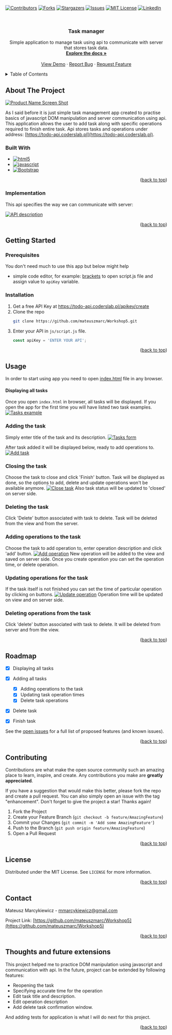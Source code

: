 [![Contributors][contributors-shield]][contributors-url]
[![Forks][forks-shield]][forks-url]
[![Stargazers][stars-shield]][stars-url]
[![Issues][issues-shield]][issues-url]
[![MIT License][license-shield]][license-url]
[![LinkedIn][linkedin-shield]][linkedin-url]
<a name="readme-top"></a>

<br />
<div align="center">
<h3 align="center">Task manager</h3>

  <p align="center">
    Simple application to manage task using api to communicate with server that stores task data.
    <br />
    <a href="https://github.com/mateuszmarc/Workshop5"><strong>Explore the docs »</strong></a>
    <br />
    <br />
    <a href="https://github.com/mateuszmarc/Workshop5">View Demo</a>
    ·
    <a href="https://github.com/mateuszmarc/Workshop5/issues/new?labels=bug&template=bug-report---.md">Report Bug</a>
    ·
    <a href="https://github.com/mateuszmarc/Workshop5/issues/new?labels=enhancement&template=feature-request---.md">Request Feature</a>
  </p>
</div>



<!-- TABLE OF CONTENTS -->
<details>
  <summary>Table of Contents</summary>
  <ol>
    <li>
      <a href="#about-the-project">About The Project</a>
      <ul>
        <li><a href="#built-with">Built With</a></li>
        <li><a href="#implementation">Implementation</a></li>
      </ul>
    </li>
    <li>
      <a href="#getting-started">Getting Started</a>
      <ul>
        <li><a href="#prerequisites">Prerequisites</a></li>
        <li><a href="#installation">Installation</a></li>
      </ul>
    </li>
    <li>
<a href="#usage">Usage</a>
      <ul>
        <li><a href="#displaying-all-tasks">Displaying all tasks</a></li>
        <li><a href="#adding-the-task">Adding the task</a></li>
        <li><a href="#closing-the-task">Closing the task</a></li>
        <li><a href="#deleting-the-task">Deleting the task</a></li>
        <li><a href="#adding-operations-to-the-task">Adding operations to the task</a></li>
        <li><a href="#updating-operations-for-the-task">Updating operations for the task</a></li>
        <li><a href="#deleting-operations-from-the-task">Deleting operations from the task</a></li>
      </ul>
</li>
    <li><a href="#roadmap">Roadmap</a></li>
    <li><a href="#contributing">Contributing</a></li>
    <li><a href="#license">License</a></li>
    <li><a href="#contact">Contact</a></li>
    <li><a href="#thoughts-and-future-extensions">Thoughts and future extensions</a></li>
  </ol>
</details>



<!-- ABOUT THE PROJECT -->
## About The Project

[![Product Name Screen Shot][example]](images/example.png)

As I said before it is just simple task management app created to practise basics of javascript DOM manipulation and server communication using api.
This application allows the user to add task along with specific operations required to finish entire task. 
Api stores tasks and operations under address: [https://todo-api.coderslab.pl](https://todo-api.coderslab.pl).

### Built With

* [![html5][html.com]][html5-url]
* [![javascript][javascript.com]][javascript-url]
* [![Bootstrap][Bootstrap.com]][Bootstrap-url]


<p align="right">(<a href="#readme-top">back to top</a>)</p>

### Implementation
This api specifies the way we can communicate with server:

[![API description][api-description]](images/api-description.png)


<p align="right">(<a href="#readme-top">back to top</a>)</p>

<!-- GETTING STARTED -->
## Getting Started

### Prerequisites

You don't need much to use this app but below might help
* simple code editor, for example: [brackets](https://brackets.io/) to open script.js file and assign value to ```apiKey``` variable.

### Installation

1. Get a free API Key at [https://todo-api.coderslab.pl/apikey/create ](https://todo-api.coderslab.pl/apikey/create )
2. Clone the repo
   ```sh
   git clone https://github.com/mateuszmarc/Workshop5.git
   ```
3. Enter your API in `js/script.js` file.
   ```js
   const apiKey = 'ENTER YOUR API';
   ```
   
<p align="right">(<a href="#readme-top">back to top</a>)</p>



<!-- USAGE EXAMPLES -->
## Usage
In order to start using app you need to open [index.html](html/index.html) file in any browser. 
#### Displaying all tasks
Once you open ```index.html``` in browser, all tasks will be displayed. If you open the app for the first time 
you will have listed two task examples.  
[![Tasks example][task-example]](images/example.png)


### Adding the task
Simply enter title of the task and its description.
[![Tasks form][task-form]](images/task-form.png)


After task added it will be displayed below, ready to add operations to.
[![Add task][add-task]](images/add-task.png)


### Closing the task
Choose the task to close and click 'Finish' button. Task will be displayed as done, so the options to add, delete and update operations won't be available anymore.
[![Close task][close-task]](images/close-task.png)
Also task status will be updated to 'closed' on server side. 

### Deleting the task
Click 'Delete' button associated with task to delete. 
Task will be deleted from the view and from the server.

### Adding operations to the task
Choose the task to add operation to, enter operation description and click 'add' button.
[![Add operation][add-operation]](images/add-operation.png)
New operation will be added to the view and saved on server side. 
Once you create operation you can set the operation time, or delete operation.

### Updating operations for the task
If the task itself is not finished you can set the time of particular operation by clicking on buttons.
[![Update operation][update-operation]](images/update-operation.png)
Operation time will be updated on view and on server side.

### Deleting operations from the task
Click 'delete' button associated with task to delete. 
It will be deleted from server and from the view.

<p align="right">(<a href="#readme-top">back to top</a>)</p>



<!-- ROADMAP -->
## Roadmap

- [x] Displaying all tasks
- [x] Adding all tasks
  - [x] Adding operations to the task
  - [x] Updating task operation times 
  - [x] Delete task operations
- [x] Delete task 
- [x] Finish task


See the [open issues](https://github.com/mateuszmarc/Workshop5/issues) for a full list of proposed features (and known issues).

<p align="right">(<a href="#readme-top">back to top</a>)</p>



<!-- CONTRIBUTING -->
## Contributing

Contributions are what make the open source community such an amazing place to learn, inspire, and create. Any contributions you make are **greatly appreciated**.

If you have a suggestion that would make this better, please fork the repo and create a pull request. You can also simply open an issue with the tag "enhancement".
Don't forget to give the project a star! Thanks again!

1. Fork the Project
2. Create your Feature Branch (`git checkout -b feature/AmazingFeature`)
3. Commit your Changes (`git commit -m 'Add some AmazingFeature'`)
4. Push to the Branch (`git push origin feature/AmazingFeature`)
5. Open a Pull Request

<p align="right">(<a href="#readme-top">back to top</a>)</p>



<!-- LICENSE -->
## License

Distributed under the MIT License. See `LICENSE` for more information.

<p align="right">(<a href="#readme-top">back to top</a>)</p>



<!-- CONTACT -->
## Contact

Mateusz Marcykiewicz - mmarcykiewicz@gmail.com

Project Link: [https://github.com/mateuszmarc/Workshop5](https://github.com/mateuszmarc/Workshop5)

<p align="right">(<a href="#readme-top">back to top</a>)</p>



## Thoughts and future extensions
This project helped me to practice DOM manipulation using javascript and communication with api.
In the future, project can be extended by following features:
* Reopening the task
* Specifying accurate time for the operation
* Edit task title and description. 
* Edit operation description
* Add delete task confirmation window.

And adding tests for application is what I will do next for this project.

<p align="right">(<a href="#readme-top">back to top</a>)</p>



<!-- MARKDOWN LINKS & IMAGES -->
<!-- https://www.markdownguide.org/basic-syntax/#reference-style-links -->
[contributors-shield]: https://img.shields.io/github/contributors/mateuszmarc/Workshop4.svg?style=for-the-badge
[contributors-url]: https://github.com/mateuszmarc/Workshop4/graphs/contributors
[forks-shield]: https://img.shields.io/github/forks/mateuszmarc/Workshop4.svg?style=for-the-badge
[forks-url]: https://github.com/mateuszmarc/Workshop4/network/members
[stars-shield]: https://img.shields.io/github/stars/mateuszmarc/Workshop4.svg?style=for-the-badge
[stars-url]: https://github.com/mateuszmarc/Workshop4/stargazers
[issues-shield]: https://img.shields.io/github/issues/mateuszmarc/Workshop4.svg?style=for-the-badge
[issues-url]: https://github.com/mateuszmarc/Workshop4/issues
[license-shield]: https://img.shields.io/github/license/mateuszmarc/Workshop4.svg?style=for-the-badge
[license-url]: https://github.com/mateuszmarc/Workshop4/blob/main/LICENSE
[linkedin-shield]: https://img.shields.io/badge/-LinkedIn-black.svg?style=for-the-badge&logo=linkedin&colorB=555
[linkedin-url]: https://www.linkedin.com/in/mateusz-marcykiewicz/
[product-screenshot]: images/task-example.png
[api-description]: images/api-description.png
[example]: images/example.png
[task-example]: images/example.png
[task-form]: images/task-form.png
[add-task]: images/add-task.png
[close-task]: images/close-task.png
[add-operation]: images/add-operation.png
[update-operation]: images/update-operation.png

[Bootstrap.com]: https://img.shields.io/badge/Bootstrap-563D7C?style=for-the-badge&logo=bootstrap&logoColor=white
[Bootstrap-url]: https://getbootstrap.com
[javascript.com]: https://img.shields.io/badge/javascript-icon?style=for-the-badge&logo=javascript&logoColor=%23F7DF1E&color=black
[javascript-url]: https://javascript.com 
[html.com]: https://img.shields.io/badge/html-icon?style=for-the-badge&logo=html5&logoColor=%23E34F26&color=black
[html5-url]: https://html.com/
